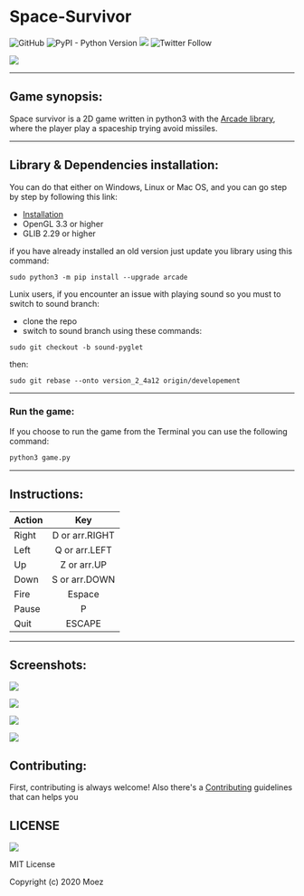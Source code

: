 # Space-Survivor



![GitHub](https://img.shields.io/github/license/Boul3ez85/Space-Survivor) ![PyPI - Python Version](https://img.shields.io/pypi/pyversions/P5) [![](https://i.imgur.com/kPceEiS.png)](https://discord.com/channels/768743692294815774/768743692294815777) ![Twitter Follow](https://img.shields.io/twitter/follow/benrebahmoez1?label=Follow%20here&style=social)


![](https://i.imgur.com/DqP0dfL.jpg)

---

## Game synopsis:

Space survivor is a 2D game written in python3 with the [Arcade library](https://arcade.academy/), where the player play a spaceship trying avoid missiles.

---

## Library & Dependencies installation:

You can do that either on Windows, Linux or Mac OS, and you can go step by step by following this link:
- [Installation](https://arcade.academy/installation.html)
- OpenGL 3.3 or higher
- GLIB 2.29 or higher

if you have already installed an old version just update you library using this command:
```
sudo python3 -m pip install --upgrade arcade
```

Lunix users, if you encounter an issue with playing sound so you must to switch to sound branch:
- clone the repo
- switch to sound branch using these commands:
```
sudo git checkout -b sound-pyglet
```
then:
```
sudo git rebase --onto version_2_4a12 origin/developement
```

---

### Run the game:

If you choose to run the game from the Terminal you can use the following command:
```python
python3 game.py
```
---

## Instructions:

| Action        | Key           |
| ------------- |:-------------:|
| Right         | D or arr.RIGHT|
| Left          | Q or arr.LEFT |
| Up            | Z or arr.UP   |
| Down          | S or arr.DOWN |
| Fire		| Espace	|
| Pause         | P	 	|
| Quit          | ESCAPE        |

---

## Screenshots:

![](https://i.imgur.com/Koh5Jto.png)

![](https://i.imgur.com/2RG7vw1.png)

![](https://i.imgur.com/Jo85ZgC.png)

![](https://i.imgur.com/SNZDdTB.png)


## Contributing:

First, contributing is always welcome! Also there's a [Contributing](https://github.com/Boul3ez85/Space-Survivor/blob/main/CONTRIBUTING.md) guidelines that can helps you


## LICENSE

![](https://i.imgur.com/2E5Y7OL.png)

MIT License

Copyright (c) 2020 Moez
